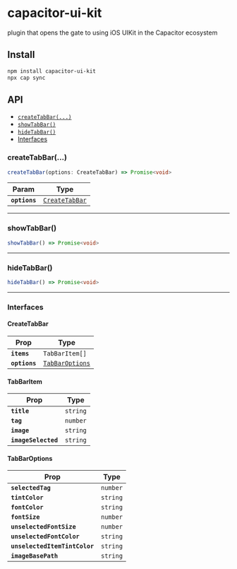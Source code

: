 # capacitor-ui-kit

plugin that opens the gate to using iOS UIKit in the Capacitor ecosystem

## Install

```bash
npm install capacitor-ui-kit
npx cap sync
```

## API

<docgen-index>

* [`createTabBar(...)`](#createtabbar)
* [`showTabBar()`](#showtabbar)
* [`hideTabBar()`](#hidetabbar)
* [Interfaces](#interfaces)

</docgen-index>

<docgen-api>
<!--Update the source file JSDoc comments and rerun docgen to update the docs below-->

### createTabBar(...)

```typescript
createTabBar(options: CreateTabBar) => Promise<void>
```

| Param         | Type                                                  |
| ------------- | ----------------------------------------------------- |
| **`options`** | <code><a href="#createtabbar">CreateTabBar</a></code> |

--------------------


### showTabBar()

```typescript
showTabBar() => Promise<void>
```

--------------------


### hideTabBar()

```typescript
hideTabBar() => Promise<void>
```

--------------------


### Interfaces


#### CreateTabBar

| Prop          | Type                                                    |
| ------------- | ------------------------------------------------------- |
| **`items`**   | <code>TabBarItem[]</code>                               |
| **`options`** | <code><a href="#tabbaroptions">TabBarOptions</a></code> |


#### TabBarItem

| Prop                | Type                |
| ------------------- | ------------------- |
| **`title`**         | <code>string</code> |
| **`tag`**           | <code>number</code> |
| **`image`**         | <code>string</code> |
| **`imageSelected`** | <code>string</code> |


#### TabBarOptions

| Prop                          | Type                |
| ----------------------------- | ------------------- |
| **`selectedTag`**             | <code>number</code> |
| **`tintColor`**               | <code>string</code> |
| **`fontColor`**               | <code>string</code> |
| **`fontSize`**                | <code>number</code> |
| **`unselectedFontSize`**      | <code>number</code> |
| **`unselectedFontColor`**     | <code>string</code> |
| **`unselectedItemTintColor`** | <code>string</code> |
| **`imageBasePath`**           | <code>string</code> |

</docgen-api>
